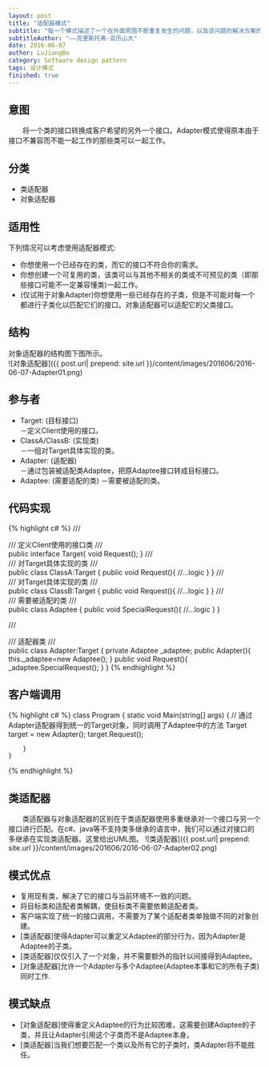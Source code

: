 ```yaml
---
layout: post
title: "适配器模式"
subtitle: "每一个模式描述了一个在外面周围不断重复发生的问题，以及该问题的解决方案的核心。这样，你就能一次又一次地使用该方案而不必做重复劳动。"
subtitleAuthor: "——克里斯托弗·亚历山大"
date: 2016-06-07
author: LuJiangBo
category: Software design pattern
tags: 设计模式
finished: true
---
```



## 意图

&emsp;&emsp;将一个类的接口转换成客户希望的另外一个接口。Adapter模式使得原本由于接口不兼容而不能一起工作的那些类可以一起工作。

## 分类

* 类适配器
* 对象适配器

## 适用性 
下列情况可以考虑使用适配器模式: 

* 你想使用一个已经存在的类，而它的接口不符合你的需求。  
* 你想创建一个可复用的类，该类可以与其他不相关的类或不可预见的类（即那些接口可能不一定兼容懂类)一起工作。
* (仅试用于对象Adapter)你想使用一些已经存在的子类，但是不可能对每一个都进行子类化以匹配它们的接口。对象适配器可以适配它的父类接口。

## 结构 
对象适配器的结构图下图所示。  
	![对象适配器]({{ post.url| prepend: site.url  }}/content/images/201606/2016-06-07-Adapter01.png) 

## 参与者
* Target: (目标接口)  
	－定义Client使用的接口。
* ClassA/ClassB: (实现类)   
	－一组对Target具体实现的类。  
* Adapter: (适配器)  
	－通过包装被适配类Adaptee，把原Adaptee接口转成目标接口。
* Adaptee: (需要适配的类)
    －需要被适配的类。

## 代码实现  
{% highlight c# %}
/// <summary>
/// 定义Client使用的接口类
/// </summary>
public interface Target{
    void Request();
}
/// <summary>
/// 对Target具体实现的类
/// </summary>
public class ClassA:Target
{
    public void Request(){
        //...logic
    }
}
/// <summary>
/// 对Target具体实现的类
/// </summary>
public class ClassB:Target
{
    public void Request(){
        //...logic
    }
}
/// <summary>
/// 需要被适配的类
/// </summary>
public class Adaptee
{
    public void SpecialRequest(){
        //...logic
    }
}

/// <summary>
/// 适配器类
/// </summary>
public class Adapter:Target
{
    private Adaptee _adaptee;
    public Adapter(){
        this._adaptee=new Adaptee();
    }
    public void Request(){
        _adaptee.SpecialRequest();
    }
} 
{% endhighlight %}

## 客户端调用  
{% highlight c# %}
class Program
    {
        static void Main(string[] args)
        {
            // 通过Adapter适配器得到统一的Target对象，同时调用了Adaptee中的方法
            Target target = new Adapter();
            target.Request();

        }
    }
{% endhighlight %}

## 类适配器
&emsp;&emsp;类适配器与对象适配器的区别在于类适配器使用多重继承对一个接口与另一个接口进行匹配。在c#、java等不支持类多继承的语言中，我们可以通过对接口的多继承在实现类适配器。这里给出UML图。
    ![类适配器]({{ post.url| prepend: site.url  }}/content/images/201606/2016-06-07-Adapter02.png)

## 模式优点  
* 复用现有类，解决了它的接口与当前环境不一致的问题。
* 将目标类和适配者类解耦，使目标类不需要依赖适配者类。
* 客户端实现了统一的接口调用，不需要为了某个适配者类单独做不同的对象创建。
* [类适配器]使得Adapter可以重定义Adaptee的部分行为，因为Adapter是Adaptee的子类。
* [类适配器]仅仅引入了一个对象，并不需要额外的指针以间接得到Adaptee。
* [对象适配器]允许一个Adapter与多个Adaptee(Adaptee本事和它的所有子类)同时工作.

## 模式缺点  
* [对象适配器]使得重定义Adaptee的行为比较困难，这需要创建Adaptee的子类，并且让Adapter引用这个子类而不是Adaptee本身。
* [类适配器]当我们想要匹配一个类以及所有它的子类时，类Adapter将不能胜任。







